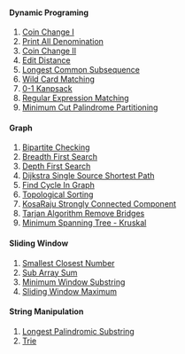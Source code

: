 <h4>Dynamic Programing </h4>
<ol>
    <li><a href="https://github.com/Arx1971/Algorithms-Implementation-In-Java/tree/master/src/DynamicProgramming/CoinChange_I">Coin Change I</a></li>
    <li><a href="https://github.com/Arx1971/Algorithms-Implementation-In-Java/tree/master/src/DynamicProgramming/CoinChnagePrintAllDenomination">Print All Denomination</a></li>
    <li><a href="https://github.com/Arx1971/Algorithms-Implementation-In-Java/tree/master/src/DynamicProgramming/CoinChnage_II">Coin Change II</a></li>
    <li><a href="https://github.com/Arx1971/Algorithms-Implementation-In-Java/tree/master/src/DynamicProgramming/EditDistance">Edit Distance</a></li>
    <li><a href="https://github.com/Arx1971/Algorithms-Implementation-In-Java/tree/master/src/DynamicProgramming/LongestIncreasingSubsequence">Longest Common Subsequence</a></li>
    <li><a href="https://github.com/Arx1971/Algorithms-Implementation-In-Java/tree/master/src/DynamicProgramming/WildCardMatching">Wild Card Matching</a></li>
    <li><a href="https://github.com/Arx1971/Algorithms-Implementation-In-Java/tree/master/src/DynamicProgramming/knapsack01">0-1 Kanpsack</a></li>
    <li><a href="https://github.com/Arx1971/Algorithms-Implementation-In-Java/tree/master/src/DynamicProgramming/RegularExpressionMatching">Regular Expression Matching</a></li>
     <li><a href="https://github.com/Arx1971/Algorithms-Implementation-In-Java/tree/master/src/DynamicProgramming/PalindromePartitioning">Minimum Cut Palindrome Partitioning</a></li>
</ol>

<h4>Graph</h4>
<ol>
    <li><a href="https://github.com/Arx1971/Algorithms-Implementation-In-Java/tree/master/src/Graph/BipartiteChecking">Bipartite Checking</a></li>
    <li><a href="https://github.com/Arx1971/Algorithms-Implementation-In-Java/tree/master/src/Graph/BreadthFirstSearch">Breadth First Search</a></li>
    <li><a href="https://github.com/Arx1971/Algorithms-Implementation-In-Java/tree/master/src/Graph/DepthFirstSearch">Depth First Search</a></li>
    <li><a href="https://github.com/Arx1971/Algorithms-Implementation-In-Java/tree/master/src/Graph/DijkstraSingleSourceShortestPath">Dijkstra Single Source Shortest Path</a></li>
    <li><a href="https://github.com/Arx1971/Algorithms-Implementation-In-Java/tree/master/src/Graph/FindingCycleInDirectedGraph">Find Cycle In Graph</a></li>
    <li><a href="https://github.com/Arx1971/Algorithms-Implementation-In-Java/tree/master/src/Graph/TopologicalSorting">Topological Sorting</a></li>
    <li><a href="https://github.com/Arx1971/Algorithms-Implementation-In-Java/tree/master/src/Graph/KosaRajuStronglyConnectedComponent">KosaRaju Strongly Connected Component</a></li>
    <li><a href="https://github.com/Arx1971/Algorithms-Implementation-In-Java/tree/master/src/Graph/BridgesInGraph">Tarjan Algorithm Remove Bridges</a></li>
    <li><a href="https://github.com/Arx1971/Algorithms-Implementation-In-Java/tree/master/src/Graph/MinimumSpanningTreeKruskal">Minimum Spanning Tree - Kruskal</a></li>    
</ol>

<h4>Sliding Window </h4>
<ol>
    <li><a href="https://github.com/Arx1971/Algorithms-Implementation-In-Java/tree/master/src/SlidingWindow/SmallestClosestNumber">Smallest Closest Number</a></li>
    <li><a href="https://github.com/Arx1971/Algorithms-Implementation-In-Java/tree/master/src/SlidingWindow/SubArraySum">Sub Array Sum</a></li>
    <li><a href="https://github.com/Arx1971/Algorithms-Implementation-In-Java/tree/master/src/SlidingWindow/minimumWindowSubstring">Minimum Window Substring</a></li>
    <li><a href="https://github.com/Arx1971/Algorithms-Implementation-In-Java/tree/master/src/SlidingWindow/slidingWindowMaximum">Sliding Window Maximum</a></li>
</ol>

<h4>String Manipulation</h4>
<ol>
    <li><a href="https://github.com/Arx1971/Algorithms-Implementation-In-Java/tree/master/src/StringManipulation/LongestPalindromicSubstring">Longest Palindromic Substring</a></li>
    <li><a href="https://github.com/Arx1971/Algorithms-Implementation-In-Java/tree/master/src/StringManipulation/Trie">Trie</a></li>
</ol>